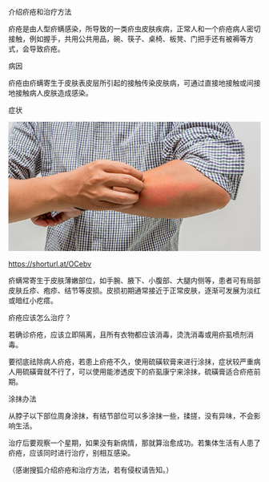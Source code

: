 介绍疥疮和治疗方法

疥疮是由人型疥螨感染，所导致的一类疥虫皮肤疾病，正常人和一个疥疮病人密切接触，例如握手，共用公共用品，碗、筷子、桌椅、板凳、门把手还有被褥等方式，会导致疥疮。


病因

疥疮由疥螨寄生于皮肤表皮层所引起的接触传染皮肤病，可通过直接地接触或间接地接触病人皮肤造成感染。


症状

![介绍疥疮和治疗方法](https://github.com/ywangnccu/ywang/blob/main/images/Scabies.jpg)

https://shorturl.at/OCebv

疥螨常寄生于皮肤薄嫩部位，如手腕、腋下、小腹部、大腿内侧等，患者可有局部皮肤丘疹、疱疹、结节等皮损。皮损初期通常接近于正常皮肤，逐渐可发展为淡红或暗红小疙瘩。


疥疮应该怎么治疗？

若确诊疥疮，应该立即隔离，且所有衣物都应该消毒，烫洗消毒或用疥虱喷剂消毒。

要彻底祛除病人疥疮，若患上疥疮不久，使用硫磺软膏来进行涂抹，症状较严重病人用硫磺膏就不行了，可以使用能渗透皮下的疥虱康宁来涂抹，硫磺膏适合疥疮前期。


涂抹办法

从脖子以下部位周身涂抹，有结节部位可以多涂抹一些，揉搓，没有异味，不会影响生活。

治疗后要观察一个星期，如果没有新病情，那就算治愈成功。若集体生活有人患了疥疮，应该同时进行治疗，别相互感染。


（感谢搜狐介绍疥疮和治疗方法，若有侵权请告知。）
